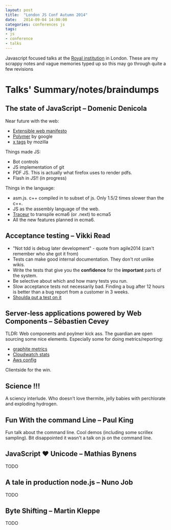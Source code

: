 ```yaml
---
layout: post
title:  "London JS Conf Autumn 2014"
date:   2014-09-04 14:00:00
categories: conferences js
tags:
- js
- conference
- talks
---
```


Javascript focused talks at the [Royal institution][website-rigb] in London.
These are my scrappy notes and vague memories typed up so this may go through quite a few revisions

Talks' Summary/notes/braindumps
======

## The state of JavaScript – Domenic Denicola
Near future with the web:

*  [Extensible web manifesto][website-extensibleweb]
*  [Polymer][website-polymer] by google
*  [x tags][website-x-tags] by mozilla

Things made JS:

* Bot controls
* JS implementation of git
* PDF JS. This is actually what firefox uses to render pdfs.
* Flash in JS!! (in progress)

Things in the language:

* asm.js. c++ compiled in to subset of js. Only 1.5/2 times slower than the c++.
* JS as the assembly language of the web.
* [Traceur][website-traceur] to transpile ecma6 (or .next) to ecma5
* All the new features planned in ecma6.

## Acceptance testing – Vikki Read

* "Not tdd is debug later development" - quote from agile2014 (can't remember who she got it from)
* Tests can make good internal documentation. They don't rot unlike wikis.
* Write the tests that give you the **confidence** for the **important** parts of the system.
* Be selective about which and how many tests you run.
* Slow acceptance tests not necessarily bad. Finding a bug after 12 hours is better than a bug report from a customer in 3 weeks.
* [Shoulda put a test on it][repo-putatestonit]

## Server-less applications powered by Web Components – Sébastien Cevey
TLDR: Web components and poylmer kick ass. The guardian are open sourcing some nice elements.
Especially some for doing metrics/reporting:

* [graphite metrics][repo-element-graphite-metrics]
* [Cloudwatch stats][repo-element-aws-cloudwatch]
* [Aws config][repo-element-aws-config]

Clientside for the win.

## Science !!!
A sciency interlude. Who doesn't love thermite, jelly babies with perchlorate and exploding hydrogen.

## Fun With the command Line – Paul King
Fun talk about the command line. Cool demos (including some scrillex sampling).
Bit disappointed it wasn't a talk on js on the command line.

## JavaScript ♥ Unicode – Mathias Bynens

TODO

## A tale in production node.js – Nuno Job

TODO

## Byte Shifting – Martin Kleppe

TODO

[website-home]: http://londonjsconf.com/
[website-rigb]: http://www.rigb.org/
[website-extensibleweb]: http://extensiblewebmanifesto.org/
[website-polymer]: http://www.polymer-project.org/
[website-x-tags]: http://x-tags.org/
[website-traceur]: https://github.com/google/traceur-compiler
[repo-putatestonit]: http://bit.ly/putatestonit
[repo-element-graphite-metrics]: https://github.com/guardian/element-graphite-metrics
[repo-element-aws-cloudwatch]: https://github.com/guardian/element-aws-cloudwatch
[repo-element-aws-config]: https://github.com/guardian/element-aws-config